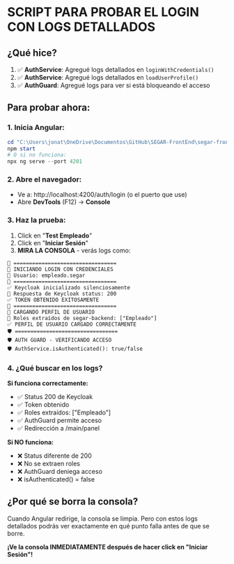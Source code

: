 # SCRIPT PARA PROBAR EL LOGIN CON LOGS DETALLADOS

## ¿Qué hice?

1. ✅ **AuthService**: Agregué logs detallados en `loginWithCredentials()`
2. ✅ **AuthService**: Agregué logs detallados en `loadUserProfile()` 
3. ✅ **AuthGuard**: Agregué logs para ver si está bloqueando el acceso

## Para probar ahora:

### 1. Inicia Angular:
```powershell
cd "C:\Users\jonat\OneDrive\Documentos\GitHub\SEGAR-FrontEnd\segar-frontend"
npm start
# O si no funciona:
npx ng serve --port 4201
```

### 2. Abre el navegador:
- Ve a: http://localhost:4200/auth/login (o el puerto que use)
- Abre **DevTools** (F12) → **Console**

### 3. Haz la prueba:
1. Click en "**Test Empleado**"
2. Click en "**Iniciar Sesión**"
3. **MIRA LA CONSOLA** - verás logs como:

```
🔐 =================================
🔐 INICIANDO LOGIN CON CREDENCIALES
🔐 Usuario: empleado.segar
🔐 =================================
✅ Keycloak inicializado silenciosamente
📡 Respuesta de Keycloak status: 200
✅ TOKEN OBTENIDO EXITOSAMENTE
👤 =================================
👤 CARGANDO PERFIL DE USUARIO
👤 Roles extraídos de segar-backend: ["Empleado"]
✅ PERFIL DE USUARIO CARGADO CORRECTAMENTE
🛡️ =================================
🛡️ AUTH GUARD - VERIFICANDO ACCESO
🛡️ AuthService.isAuthenticated(): true/false
```

### 4. ¿Qué buscar en los logs?

**Si funciona correctamente:**
- ✅ Status 200 de Keycloak
- ✅ Token obtenido
- ✅ Roles extraídos: ["Empleado"]
- ✅ AuthGuard permite acceso
- ✅ Redirección a /main/panel

**Si NO funciona:**
- ❌ Status diferente de 200
- ❌ No se extraen roles
- ❌ AuthGuard deniega acceso
- ❌ isAuthenticated() = false

## ¿Por qué se borra la consola?

Cuando Angular redirige, la consola se limpia. Pero con estos logs detallados podrás ver exactamente en qué punto falla antes de que se borre.

**¡Ve la consola INMEDIATAMENTE después de hacer click en "Iniciar Sesión"!**